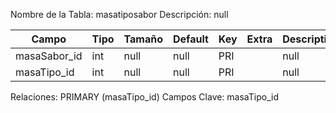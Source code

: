 
  Nombre de la Tabla: masatiposabor
  Descripción: null

| Campo          | Tipo | Tamaño    |  Default    | Key | Extra | Description | 
|----------------|------|-----------|-------------|-----|-------|-------------|
|masaSabor_id| int| null |null | PRI | | null |
|masaTipo_id| int| null |null | PRI | | null |

Relaciones:  PRIMARY (masaTipo_id) 
Campos Clave: masaTipo_id
